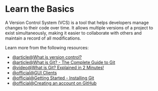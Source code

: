 # Learn the Basics

A Version Control System (VCS) is a tool that helps developers manage changes to their code over time. It allows multiple versions of a project to exist simultaneously, making it easier to collaborate with others and maintain a record of all modifications.

Learn more from the following resources:

- [@article@What is version control?](https://www.atlassian.com/git/tutorials/what-is-version-control)
- [@article@What is Git? - The Complete Guide to Git](https://www.datacamp.com/blog/all-about-git)
- [@video@What is Git? Explained in 2 Minutes!](https://www.youtube.com/watch?v=2ReR1YJrNOM)
- [@official@GUI Clients](https://git-scm.com/downloads/guis)
- [@official@Getting Started - Installing Git](https://git-scm.com/book/en/v2/Getting-Started-Installing-Git)
- [@official@Creating an account on GitHub](https://docs.github.com/en/get-started/start-your-journey/creating-an-account-on-github)